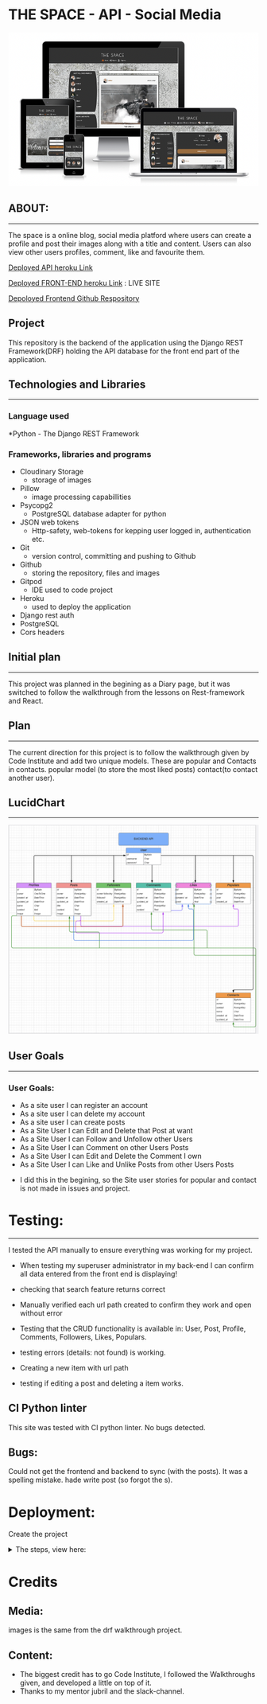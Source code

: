 # THE SPACE - API - Social Media

![ami](/images/amiresponsive.png)

## ABOUT:
<hr>
The space is a online blog, social media platford where users can create a profile and post their images along with a title and content. Users can also view other users profiles, comment, like and favourite them.

[Deployed API heroku Link](https://drf-p5.herokuapp.com/)

[Deployed FRONT-END heroku Link](https://thespace.herokuapp.com/) : LIVE SITE

[Depoloyed Frontend Github Respository](https://github.com/EmmaRubiH/thespace)

## Project

This repository is the backend of the application using the Django REST Framework(DRF) holding the API database for the front end part of the application.

## Technologies and Libraries
<hr>

### Language used

*Python - The Django REST Framework 

### Frameworks, libraries and programs

* Cloudinary Storage
  * storage of images
* Pillow
  * image processing capabillities
* Psycopg2
  * PostgreSQL database adapter for python
* JSON web tokens
  * Http-safety, web-tokens for kepping user logged in, authentication etc.
* Git
  * version control, committing and pushing to Github
* Github
  * storing the repository, files and images
* Gitpod
  * IDE used to code project
* Heroku
  * used to deploy the application
* Django rest auth
* PostgreSQL
* Cors headers

## Initial plan
<hr>
This project was planned in the begining as a Diary page, but it was switched to follow the walkthrough from the lessons on Rest-framework and React.

## Plan 
<hr>
The current direction for this project is to follow the walkthrough given by Code Institute and add two unique models. These are popular and Contacts in contacts. popular model (to store the most liked posts) contact(to contact another user).


## LucidChart
<hr>

![lucidchart](images/lucid.png)

## User Goals
<hr>

### User Goals:


* As a site user I can register an account
* As a site user I can delete my account
* As a site user I can create posts
* As a Site User I can Edit and Delete that Post at want
* As a Site User I can Follow and Unfollow other Users
* As a Site User I can Comment on other Users Posts
* As a Site User I can Edit and Delete the Comment I own
* As a Site User I can Like and Unlike Posts from other Users Posts

- I did this in the begining, so the Site user stories for popular and contact is not made in issues and project.

# Testing:
<hr>

I tested the API manually to ensure everything was working for my project.

* When testing my superuser administrator in my back-end I can confirm all data entered from the front end is displaying!

* checking that search feature returns correct
* Manually verified each url path created to confirm they work and open without error
* Testing that the CRUD functionality is available in: User, Post, Profile, Comments, Followers, Likes, Populars.
* testing errors (details: not found) is working.
* Creating a new item with url path
* testing if editing a post and deleting a item works.

## CI Python linter

This site was tested with CI python linter.
No bugs detected.

## Bugs:
Could not get the frontend and backend to sync (with the posts). It was a spelling mistake. hade write post (so forgot the s). 

# Deployment:
Create the project

<details><summary>The steps, view here:</summary>
<p>

- Create GitHub repository.
- Create project app on Heroku.
- Add Postgres package to the Heroku app via Resources tab.
- Installe the following packages using the pip install command:

'django<4' dj3-cloudinary-storage Pillow djangorestframework django-filter dj-rest-auth 'dj-rest-auth[with_social]' djangorestframework-simplejwt dj_database_url psycopg2 gunicorn django-cors-headers

- Created the Django project with command:
django-admin startproject project_name .

- In Heroku, Settings tab, add configvars:
Key: SECRET_KEY | Value: hidden Key: CLOUDINARY_URL | Value: cloudinary://hidden Key: DISABLE_COLLECTSTATIC | Value: 1 Key: ALLOWED_HOST | Value: api-app-name.herokuapp.com

- Once the ReactApp is created, add configvars: (Check that the trailing slash \ at the end of both links has been removed.)

Key: CLIENT_ORIGIN | Value: Heroku app link Key: CLIENT_ORIGIN_DEV | Value: Gitpod link

- Created env.py file and add variables.
import os

os.environ['CLOUDINARY_URL'] = 'cloudinary://hidden' os.environ['DEV'] = '1' os.environ['SECRET_KEY'] = 'hidden' os.environ['DATABASE_URL'] = 'postgres://hidden'

IN SETTINGS.PY
- Add to INSTALLED_APPS to support the newly installed packages:
'cloudinary_storage', 'django.contrib.staticfiles', 'cloudinary', 'rest_framework', 'django_filters', 'rest_framework.authtoken', 'dj_rest_auth', 'django.contrib.sites', 'allauth', 'allauth.account', 'allauth.socialaccount', 'dj_rest_auth.registration', 'corsheaders',
- Import the database, regular expression module and the env.py

import dj_database_url import re import os if os.path.exists('env.py') import env

- Below import statements, add variable for Cloudinary:
CLOUDINARY_STORAGE = { 'CLOUDINARY_URL': os.environ.ger('CLOUDINARY_URL') }

MEDIA_URL = '/media/' DEFAULT_FILE_STORAGE = 'cloudinary_storage.storage.MediaCloudinartStorage'

- Below INSTALLED_APPS, set site ID:
SITE_ID = 1 Below BASE_DIR, create the REST_FRAMEWORK, and include page pagination to improve app loading times, pagination count, and date/time format: REST_FRAMEWORK = { 'DEFAULT_AUTHENTICATION_CLASSES': [( 'rest_framework.authentication.SessionAuthentication' if 'DEV' in os.environ else 'dj_rest_auth.jwt_auth.JWTCookieAuthentication' )], 'DEFAULT_PAGINATION_CLASS': 'rest_framework.pagination.PageNumberPagination', 'PAGE_SIZE': 10, 'DATETIME_FORMAT': '%d %b %Y', }

- Set the default renderer to JSON:
if 'DEV' not in os.environ: REST_FRAMEWORK['DEFAULT_RENDERER_CLASSES'] = [ 'rest_framework.renderers.JSONRenderer', ]

- Under this, add:

REST_USE_JWT = True JWT_AUTH_SECURE = True JWT_AUTH_COOKIE = 'my-app-auth' JWT_AUTH_REFRESH_COOKIE = 'my-refresh-token' JWT_AUTH_SAMESITE = 'None'

- REST_AUTH_SERIALIZERS = { 'USER_DETAILS_SERIALIZER': 'project_name.serializers.CurrentUserSerializer' }
- Updated DEBUG:
DEBUG = 'DEV' in os.environ
- Updated the DATABASES variable:
DATABASES = { 'default': ({ 'ENGINE': 'django.db.backends.sqlite3', 'NAME': BASE_DIR / 'db.sqlite3', } if 'DEV' in os.environ else dj_database_url.parse( os.environ.get('DATABASE_URL') ) ) }

- Added the Heroku app to ALLOWED_HOSTS variable:
os.environ.get('ALLOWED_HOST'), 'localhost',

- Below ALLOWED_HOST, add CORS_ALLOWED variable:
if 'CLIENT_ORIGIN' in os.environ: CORS_ALLOWED_ORIGINS = [ os.environ.get('CLIENT_ORIGIN') ]

if 'CLIENT_ORIGIN_DEV' in os.environ: extracted_url = re.match(r'^.+-', os.environ.get('CLIENT_ORIGIN_DEV', ''), re.IGNORECASE).group(0) CORS_ALLOWED_ORIGIN_REGEXES = [ rf"{extracted_url}(eu|us)\d+\w.gitpod.io$", ]

- Add to top of MIDDLEWARE:
'corsheaders.middleware.CorsMiddleware',
- Created a Procfile and add: release: python manage.py makemigrations && python manage.py migrate web: gunicorn project_name.wsgi
- Migrated the database:

python3 manage.py makemigrations python3 manage.py migrate

- Freeze requirements:
pip3 freeze --local > requirements.txt

- Add, commit, push the changes to GitHub
- Navigated back to heroku, and under the ‘Deploy’ tab, connect the GitHub repository.
- Deployed the branch.

</p>
</details>

# Credits

## Media:

images is the same from the drf walkthrough project.

## Content:

* The biggest credit has to go Code Institute, I followed the Walkthroughs given, and developed a little on top of it.
* Thanks to my mentor jubril and the slack-channel.



